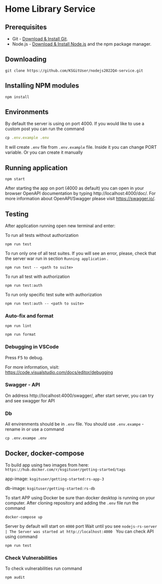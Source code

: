 # Home Library Service

## Prerequisites

- Git - [Download & Install Git](https://git-scm.com/downloads).
- Node.js - [Download & Install Node.js](https://nodejs.org/en/download/) and the npm package manager.

## Downloading

```
git clone https://github.com/KSGitUser/nodejs2022Q4-service.git
```

## Installing NPM modules

```
npm install
```

## Environments

By default the server is using on port 4000. If you would like to use a custom post you can run the command

```javascript
cp .env.example .env
```
It will create `.env` file from `.env.example` file. Inside it you can change PORT variable.
Or you can create it manually

## Running application

```
npm start
```

After starting the app on port (4000 as default) you can open
in your browser OpenAPI documentation by typing http://localhost:4000/doc/.
For more information about OpenAPI/Swagger please visit https://swagger.io/.

## Testing

After application running open new terminal and enter:

To run all tests without authorization

```
npm run test
```

To run only one of all test suites. If you will see an error, please, check that 
the server war run in section `Running application` .

```
npm run test -- <path to suite>
```

To run all test with authorization

```
npm run test:auth
```

To run only specific test suite with authorization

```
npm run test:auth -- <path to suite>
```

### Auto-fix and format

```
npm run lint
```

```
npm run format
```

### Debugging in VSCode

Press <kbd>F5</kbd> to debug.

For more information, visit: https://code.visualstudio.com/docs/editor/debugging


### Swagger - API
On address http://localhost:4000/swagger/, after start server, you can try and see swagger for API

### Db

All envirenments should be in `.env` file. You should use `.env.exampe` - rename in or use a command
```
cp .env.exampe .env
```

## Docker, docker-compose
To build app using two images from here: `https://hub.docker.com/r/ksgituser/getting-started/tags`

app-image: `ksgituser/getting-started:rs-app-3`

db-image: `ksgituser/getting-started:rs-db`

To start APP using Docker be sure than docker desktop is running on your computer.
After cloning repository and adding the `.env` file run the command

```
docker-compose up
```

Server by default will start on `4000` port 
Wait until you see 
`nodejs-rs-server  | The Server was started at http://localhost:4000 `
You can check API using command 
```
npm run test
```

### Check Vulnerabilities
To check vulnerabilities run command

```
npm audit
```




